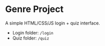 # Genre Project

A simple HTML/CSS/JS login + quiz interface.

- Login folder: `/login`
- Quiz folder: `/quiz`
